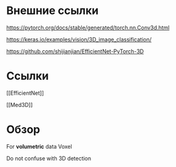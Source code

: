 

# Внешние ссылки

https://pytorch.org/docs/stable/generated/torch.nn.Conv3d.html

https://keras.io/examples/vision/3D_image_classification/

https://github.com/shijianjian/EfficientNet-PyTorch-3D


# Ссылки

[[EfficientNet]]

[[Med3D]]

# Обзор

For **volumetric** data
Voxel

Do not confuse with 3D detection